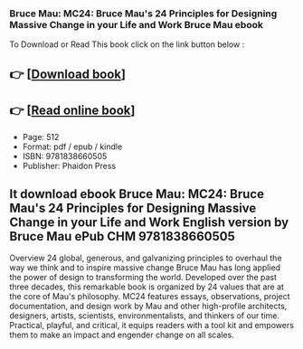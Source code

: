 ### Bruce Mau: MC24: Bruce Mau's 24 Principles for Designing Massive Change in your Life and Work Bruce Mau ebook

To Download or Read This book click on the link button below :

## 👉  [**[Download book](http://filesbooks.info/download.php?group=book&from=github.com&id=572343&lnk=1064 "Download book")**]

## 👉  [**[Read online book](http://filesbooks.info/download.php?group=book&from=github.com&id=572343&lnk=1064 "Read online book")**]


* Page: 512
* Format: pdf / epub / kindle
* ISBN: 9781838660505
* Publisher: Phaidon Press



## It download ebook Bruce Mau: MC24: Bruce Mau's 24 Principles for Designing Massive Change in your Life and Work English version by Bruce Mau ePub CHM 9781838660505


Overview
24 global, generous, and galvanizing principles to overhaul the way we think and to inspire massive change Bruce Mau has long applied the power of design to transforming the world. Developed over the past three decades, this remarkable book is organized by 24 values that are at the core of Mau&#039;s philosophy. MC24 features essays, observations, project documentation, and design work by Mau and other high-profile architects, designers, artists, scientists, environmentalists, and thinkers of our time. Practical, playful, and critical, it equips readers with a tool kit and empowers them to make an impact and engender change on all scales.



